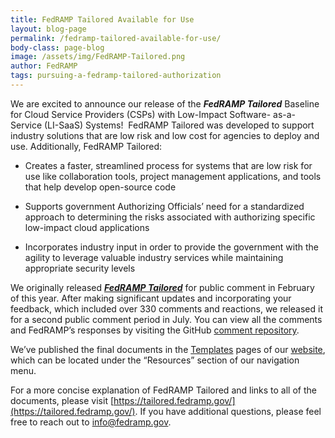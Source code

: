 ```yaml
---
title: FedRAMP Tailored Available for Use
layout: blog-page
permalink: /fedramp-tailored-available-for-use/
body-class: page-blog
image: /assets/img/FedRAMP-Tailored.png
author: FedRAMP
tags: pursuing-a-fedramp-tailored-authorization
---
```

We are excited to announce our release of the **_FedRAMP Tailored_** Baseline for Cloud Service Providers (CSPs) with Low-Impact Software- as-a-Service (LI-SaaS) Systems!  FedRAMP Tailored was developed to support industry solutions that are low risk and low cost for agencies to deploy and use. Additionally, FedRAMP Tailored:

* Creates a faster, streamlined process for systems that are low risk for use like collaboration tools, project management applications, and tools that help develop open-source code

* Supports government Authorizing Officials’ need for a standardized approach to determining the risks associated with authorizing specific low-impact cloud applications

* Incorporates industry input in order to provide the government with the agility to leverage valuable industry services while maintaining appropriate security levels

We originally released [**_FedRAMP Tailored_**](https://www.fedramp.gov/launching-a-fedramp-tailored-baseline/) for public comment in February of this year. After making significant updates and incorporating your feedback, which included over 330 comments and reactions, we released it for a second public comment period in July. You can view all the comments and FedRAMP’s responses by visiting the GitHub [comment repository](https://github.com/GSA/fedramp-tailored/issues?q=is%3Aissue+is%3Aclosed).

We’ve published the final documents in the [Templates](https://www.fedramp.gov/templates/) pages of our [website](https://www.fedramp.gov/), which can be located under the “Resources” section of our navigation menu.

For a more concise explanation of FedRAMP Tailored and links to all of the documents, please visit [https://tailored.fedramp.gov/](https://tailored.fedramp.gov/). If you have additional questions, please feel free to reach out to [info@fedramp.gov](mailto:info@fedramp.gov).
